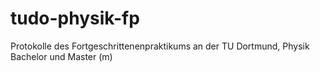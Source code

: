 # tudo-physik-fp
Protokolle des Fortgeschrittenenpraktikums an der TU Dortmund, Physik Bachelor und Master (m)
